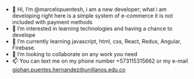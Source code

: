 - 👋 Hi, I’m @marcelopuentesh, i am a new developer; what i am developing right here is a simple system of e-commerce it is not included with payment methods
- 👀 I’m interested in learning technologies and having a chance to develope
- 🌱 I’m currently learning javascript, html, css, React, Redux, Angular, Firebase.
- 💞️ I’m looking to collaborate on any work you need
- 📫 You can text me on my phone number +573115315662 or my e-mail giohan.puentes.hernandez@unillanos.edu.co

<!---
marcelopuentesh/marcelopuentesh is a ✨ special ✨ repository because its `README.md` (this file) appears on your GitHub profile.
You can click the Preview link to take a look at your changes.
--->
